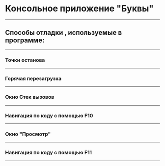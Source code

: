 # Консольное приложение "Буквы"
***
## Способы отладки , используемые в программе:
***
### Точки останова
----------
### Горячая перезагрузка
----------
### Окно Стек вызовов
----------
### Навигация по коду с помощью F10 
----------
### Окно "Просмотр"
----------
### Навигация по коду с помощью F11
----------
